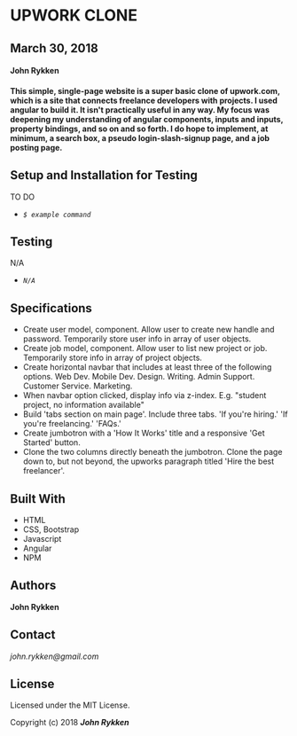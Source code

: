 # UPWORK CLONE

## March 30, 2018

#### John Rykken

#### This simple, single-page website is a super basic clone of upwork.com, which is a site that connects freelance developers with projects. I used angular to build it. It isn't practically useful in any way. My focus was deepening my understanding of angular components, inputs and inputs, property bindings, and so on and so forth. I do hope to implement, at minimum, a search box, a pseudo login-slash-signup page, and a job posting page.      

## Setup and Installation for Testing

TO DO

* _`$ example command`_

## Testing

N/A

* _`N/A`_

## Specifications

* Create user model, component. Allow user to create new handle and password. Temporarily store user info in array of user objects.
* Create job model, component. Allow user to list new project or job. Temporarily store info in array of project objects.
* Create horizontal navbar that includes at least three of the following options. Web Dev. Mobile Dev. Design. Writing. Admin Support. Customer Service. Marketing.
* When navbar option clicked, display info via z-index. E.g. "student project, no information available"
* Build 'tabs section on main page'. Include three tabs. 'If you're hiring.' 'If you're freelancing.' 'FAQs.'
* Create jumbotron with a 'How It Works' title and a responsive 'Get Started' button.
* Clone the two columns directly beneath the jumbotron. Clone the page down to, but not beyond, the upworks paragraph titled 'Hire the best freelancer'.

## Built With

* HTML
* CSS, Bootstrap
* Javascript
* Angular
* NPM

## Authors

**John Rykken**

## Contact

_john.rykken@gmail.com_

## License

Licensed under the MIT License.

  <!-- ## Acknowledgments -->

Copyright (c) 2018 **_John Rykken_**
